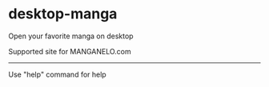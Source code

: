 # desktop-manga
Open your favorite manga on desktop

Supported site for MANGANELO.com


----------------------
 Use "help" command for help
